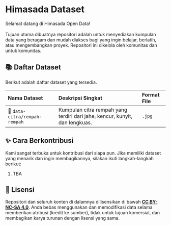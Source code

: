 # Himasada Dataset
Selamat datang di Himasada Open Data!<br><br>
Tujuan utama dibuatnya repositori adalah untuk menyediakan kumpulan data yang beragam dan mudah diakses bagi yang ingin belajar, berlatih, atau mengembangkan proyek. Repositori ini dikelola oleh komunitas dan untuk komunitas.

## 📚 Daftar Dataset

Berikut adalah daftar dataset yang tersedia.

| Nama Dataset                                         | Deskripsi Singkat                                                               | Format File |
| :--------------------------------------------------- | :------------------------------------------------------------------------------ | :---------- |
| 📁 `data-citra/rempah-rempah`                       | Kumpulan citra rempah yang terdiri dari jahe, kencur, kunyit, dan lengkuas.     | `.jpg`      |

## ✨ Cara Berkontribusi

Kami sangat terbuka untuk kontribusi dari siapa pun. Jika memiliki dataset yang menarik dan ingin membagikannya, silakan ikuti langkah-langkah berikut:

1.  TBA

## 📜 Lisensi

Repositori dan seluruh konten di dalamnya dilisensikan di bawah **[CC BY-NC-SA 4.0](https://creativecommons.org/licenses/by-nc-sa/4.0/)**. Anda bebas menggunakan dan memodifikasi data selama memberikan atribusi (kredit ke sumber), tidak untuk tujuan komersial, dan membagikan karya turunan dengan lisensi yang sama.
